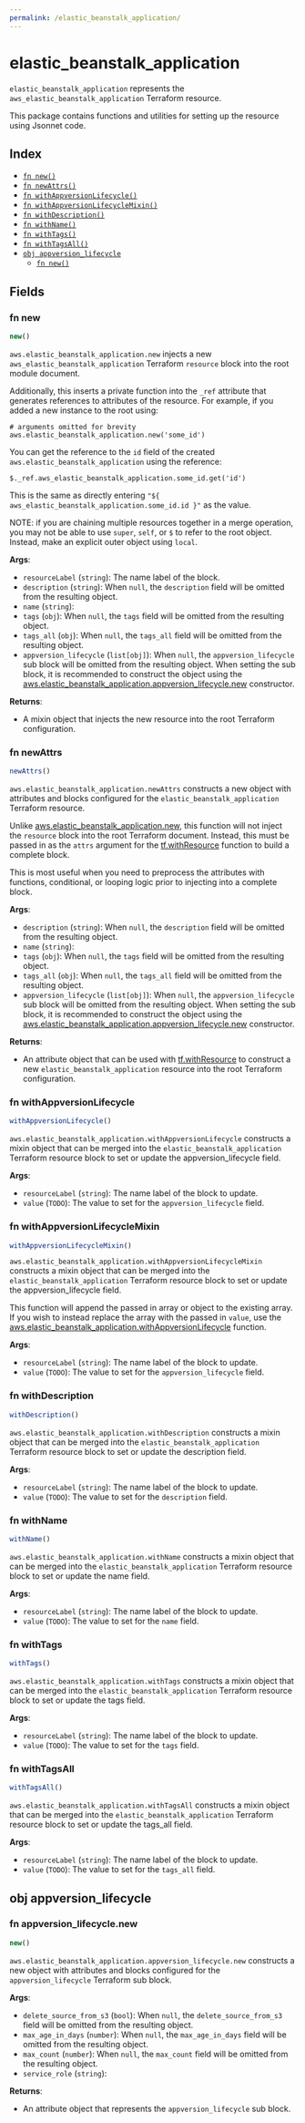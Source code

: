 ```yaml
---
permalink: /elastic_beanstalk_application/
---
```


# elastic_beanstalk_application

`elastic_beanstalk_application` represents the `aws_elastic_beanstalk_application` Terraform resource.



This package contains functions and utilities for setting up the resource using Jsonnet code.


## Index

* [`fn new()`](#fn-new)
* [`fn newAttrs()`](#fn-newattrs)
* [`fn withAppversionLifecycle()`](#fn-withappversionlifecycle)
* [`fn withAppversionLifecycleMixin()`](#fn-withappversionlifecyclemixin)
* [`fn withDescription()`](#fn-withdescription)
* [`fn withName()`](#fn-withname)
* [`fn withTags()`](#fn-withtags)
* [`fn withTagsAll()`](#fn-withtagsall)
* [`obj appversion_lifecycle`](#obj-appversion_lifecycle)
  * [`fn new()`](#fn-appversion_lifecyclenew)

## Fields

### fn new

```ts
new()
```


`aws.elastic_beanstalk_application.new` injects a new `aws_elastic_beanstalk_application` Terraform `resource`
block into the root module document.

Additionally, this inserts a private function into the `_ref` attribute that generates references to attributes of the
resource. For example, if you added a new instance to the root using:

    # arguments omitted for brevity
    aws.elastic_beanstalk_application.new('some_id')

You can get the reference to the `id` field of the created `aws.elastic_beanstalk_application` using the reference:

    $._ref.aws_elastic_beanstalk_application.some_id.get('id')

This is the same as directly entering `"${ aws_elastic_beanstalk_application.some_id.id }"` as the value.

NOTE: if you are chaining multiple resources together in a merge operation, you may not be able to use `super`, `self`,
or `$` to refer to the root object. Instead, make an explicit outer object using `local`.

**Args**:
  - `resourceLabel` (`string`): The name label of the block.
  - `description` (`string`):  When `null`, the `description` field will be omitted from the resulting object.
  - `name` (`string`): 
  - `tags` (`obj`):  When `null`, the `tags` field will be omitted from the resulting object.
  - `tags_all` (`obj`):  When `null`, the `tags_all` field will be omitted from the resulting object.
  - `appversion_lifecycle` (`list[obj]`):  When `null`, the `appversion_lifecycle` sub block will be omitted from the resulting object. When setting the sub block, it is recommended to construct the object using the [aws.elastic_beanstalk_application.appversion_lifecycle.new](#fn-elasticbeanstalkapplicationappversionlifecyclenew) constructor.

**Returns**:
- A mixin object that injects the new resource into the root Terraform configuration.


### fn newAttrs

```ts
newAttrs()
```


`aws.elastic_beanstalk_application.newAttrs` constructs a new object with attributes and blocks configured for the `elastic_beanstalk_application`
Terraform resource.

Unlike [aws.elastic_beanstalk_application.new](#fn-elasticbeanstalkapplicationnew), this function will not inject the `resource`
block into the root Terraform document. Instead, this must be passed in as the `attrs` argument for the
[tf.withResource](https://github.com/tf-libsonnet/core/tree/main/docs#fn-withresource) function to build a complete block.

This is most useful when you need to preprocess the attributes with functions, conditional, or looping logic prior to
injecting into a complete block.

**Args**:
  - `description` (`string`):  When `null`, the `description` field will be omitted from the resulting object.
  - `name` (`string`): 
  - `tags` (`obj`):  When `null`, the `tags` field will be omitted from the resulting object.
  - `tags_all` (`obj`):  When `null`, the `tags_all` field will be omitted from the resulting object.
  - `appversion_lifecycle` (`list[obj]`):  When `null`, the `appversion_lifecycle` sub block will be omitted from the resulting object. When setting the sub block, it is recommended to construct the object using the [aws.elastic_beanstalk_application.appversion_lifecycle.new](#fn-elasticbeanstalkapplicationappversionlifecyclenew) constructor.

**Returns**:
  - An attribute object that can be used with [tf.withResource](https://github.com/tf-libsonnet/core/tree/main/docs#fn-withresource) to construct a new `elastic_beanstalk_application` resource into the root Terraform configuration.


### fn withAppversionLifecycle

```ts
withAppversionLifecycle()
```

`aws.elastic_beanstalk_application.withAppversionLifecycle` constructs a mixin object that can be merged into the `elastic_beanstalk_application`
Terraform resource block to set or update the appversion_lifecycle field.



**Args**:
  - `resourceLabel` (`string`): The name label of the block to update.
  - `value` (`TODO`): The value to set for the `appversion_lifecycle` field.


### fn withAppversionLifecycleMixin

```ts
withAppversionLifecycleMixin()
```

`aws.elastic_beanstalk_application.withAppversionLifecycleMixin` constructs a mixin object that can be merged into the `elastic_beanstalk_application`
Terraform resource block to set or update the appversion_lifecycle field.

This function will append the passed in array or object to the existing array. If you wish
to instead replace the array with the passed in `value`, use the [aws.elastic_beanstalk_application.withAppversionLifecycle](TODO)
function.


**Args**:
  - `resourceLabel` (`string`): The name label of the block to update.
  - `value` (`TODO`): The value to set for the `appversion_lifecycle` field.


### fn withDescription

```ts
withDescription()
```

`aws.elastic_beanstalk_application.withDescription` constructs a mixin object that can be merged into the `elastic_beanstalk_application`
Terraform resource block to set or update the description field.



**Args**:
  - `resourceLabel` (`string`): The name label of the block to update.
  - `value` (`TODO`): The value to set for the `description` field.


### fn withName

```ts
withName()
```

`aws.elastic_beanstalk_application.withName` constructs a mixin object that can be merged into the `elastic_beanstalk_application`
Terraform resource block to set or update the name field.



**Args**:
  - `resourceLabel` (`string`): The name label of the block to update.
  - `value` (`TODO`): The value to set for the `name` field.


### fn withTags

```ts
withTags()
```

`aws.elastic_beanstalk_application.withTags` constructs a mixin object that can be merged into the `elastic_beanstalk_application`
Terraform resource block to set or update the tags field.



**Args**:
  - `resourceLabel` (`string`): The name label of the block to update.
  - `value` (`TODO`): The value to set for the `tags` field.


### fn withTagsAll

```ts
withTagsAll()
```

`aws.elastic_beanstalk_application.withTagsAll` constructs a mixin object that can be merged into the `elastic_beanstalk_application`
Terraform resource block to set or update the tags_all field.



**Args**:
  - `resourceLabel` (`string`): The name label of the block to update.
  - `value` (`TODO`): The value to set for the `tags_all` field.


## obj appversion_lifecycle



### fn appversion_lifecycle.new

```ts
new()
```


`aws.elastic_beanstalk_application.appversion_lifecycle.new` constructs a new object with attributes and blocks configured for the `appversion_lifecycle`
Terraform sub block.



**Args**:
  - `delete_source_from_s3` (`bool`):  When `null`, the `delete_source_from_s3` field will be omitted from the resulting object.
  - `max_age_in_days` (`number`):  When `null`, the `max_age_in_days` field will be omitted from the resulting object.
  - `max_count` (`number`):  When `null`, the `max_count` field will be omitted from the resulting object.
  - `service_role` (`string`): 

**Returns**:
  - An attribute object that represents the `appversion_lifecycle` sub block.
